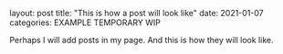 layout: post
title: "This is how a post will look like"
date: 2021-01-07
categories: EXAMPLE TEMPORARY WIP

Perhaps I will add posts in my page. And this is how they will look like.
